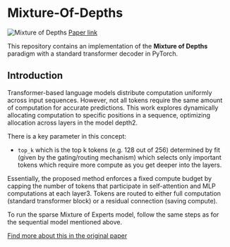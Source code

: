 ﻿# Mixture-Of-Depths

![Mixture of Depths](https://miro.medium.com/v2/resize:fit:1010/0*Gp38u4wBSdVe4sMz.png)
[Paper link](https://arxiv.org/html/2404.02258v1)

This repository contains an implementation of the **Mixture of Depths** paradigm with a standard transformer decoder in PyTorch.

## Introduction

Transformer-based language models distribute computation uniformly across input sequences. However, not all tokens require the same amount of computation for accurate predictions. This work explores dynamically allocating computation to specific positions in a sequence, optimizing allocation across layers in the model depth2.

There is a key parameter  in this concept:
- `top_k` which is the top k tokens (e.g. 128 out of 256) determined by fit (given by the gating/routing mechanism) which selects only important tokens which require more compute as you get deeper into the layers.

Essentially, the proposed method enforces a fixed compute budget by capping the number of tokens that participate in self-attention and MLP computations at each layer3. Tokens are routed to either full computation (standard transformer block) or a residual connection (saving compute).


To run the sparse Mixture of Experts model, follow the same steps as for the sequential model mentioned above.

[Find more about this in the original paper](https://arxiv.org/html/2404.02258v1)
